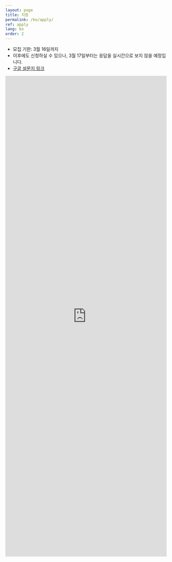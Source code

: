 ```yaml
---
layout: page
title: 지원
permalink: /ko/apply/
ref: apply
lang: ko
order: 2
---
```


- 모집 기한: 3월 16일까지
- 이후에도 신청하실 수 있으나, 3월 17일부터는 응답을 실시간으로 보지 않을 예정입니다.
- [구글 설문지 링크](https://docs.google.com/forms/d/e/1FAIpQLSeDDLQfXrRzamGl5xYk-J2Y3FYmmpOxD_U37dzKSatA8da-mA/viewform?usp=sf_link)
<iframe src="https://docs.google.com/forms/d/e/1FAIpQLSeDDLQfXrRzamGl5xYk-J2Y3FYmmpOxD_U37dzKSatA8da-mA/viewform?usp=sf_link" frameborder="0" width="100%" height="1500px"></iframe>
